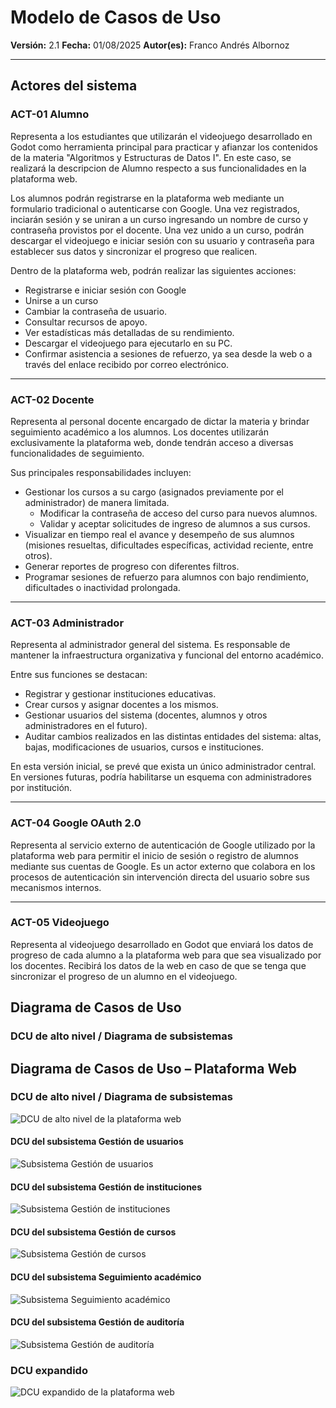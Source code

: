 # Modelo de Casos de Uso

**Versión:** 2.1
**Fecha:** 01/08/2025
**Autor(es):** Franco Andrés Albornoz

---

## Actores del sistema

### ACT-01 Alumno

Representa a los estudiantes que utilizarán el videojuego desarrollado en Godot como herramienta principal para practicar y afianzar los contenidos de la materia "Algoritmos y Estructuras de Datos I". En este caso, se realizará la descripcion de Alumno respecto a sus funcionalidades en la plataforma web.

Los alumnos podrán registrarse en la plataforma web mediante un formulario tradicional o autenticarse con Google. Una vez registrados, inciarán sesión y se uniran a un curso ingresando un nombre de curso y contraseña provistos por el docente. Una vez unido a un curso, podrán descargar el videojuego e iniciar sesión con su usuario y contraseña para establecer sus datos y sincronizar el progreso que realicen.

Dentro de la plataforma web, podrán realizar las siguientes acciones:

- Registrarse e iniciar sesión con Google
- Unirse a un curso
- Cambiar la contraseña de usuario.
- Consultar recursos de apoyo.
- Ver estadísticas más detalladas de su rendimiento.
- Descargar el videojuego para ejecutarlo en su PC.
- Confirmar asistencia a sesiones de refuerzo, ya sea desde la web o a través del enlace recibido por correo electrónico.

---

### ACT-02 Docente

Representa al personal docente encargado de dictar la materia y brindar seguimiento académico a los alumnos. Los docentes utilizarán exclusivamente la plataforma web, donde tendrán acceso a diversas funcionalidades de seguimiento.

Sus principales responsabilidades incluyen:

- Gestionar los cursos a su cargo (asignados previamente por el administrador) de manera limitada.
  - Modificar la contraseña de acceso del curso para nuevos alumnos.
  - Validar y aceptar solicitudes de ingreso de alumnos a sus cursos.
- Visualizar en tiempo real el avance y desempeño de sus alumnos (misiones resueltas, dificultades específicas, actividad reciente, entre otros).
- Generar reportes de progreso con diferentes filtros.
- Programar sesiones de refuerzo para alumnos con bajo rendimiento, dificultades o inactividad prolongada.

---

### ACT-03 Administrador

Representa al administrador general del sistema. Es responsable de mantener la infraestructura organizativa y funcional del entorno académico.

Entre sus funciones se destacan:

- Registrar y gestionar instituciones educativas.
- Crear cursos y asignar docentes a los mismos.
- Gestionar usuarios del sistema (docentes, alumnos y otros administradores en el futuro).
- Auditar cambios realizados en las distintas entidades del sistema: altas, bajas, modificaciones de usuarios, cursos e instituciones.

En esta versión inicial, se prevé que exista un único administrador central. En versiones futuras, podría habilitarse un esquema con administradores por institución.

---

### ACT-04 Google OAuth 2.0
Representa al servicio externo de autenticación de Google utilizado por la plataforma web para permitir el inicio de sesión o registro de alumnos mediante sus cuentas de Google. Es un actor externo que colabora en los procesos de autenticación sin intervención directa del usuario sobre sus mecanismos internos.

---

### ACT-05 Videojuego
Representa al videojuego desarrollado en Godot que enviará los datos de progreso de cada alumno a la plataforma web para que sea visualizado por los docentes. Recibirá los datos de la web en caso de que se tenga que sincronizar el progreso de un alumno en el videojuego.


<!--
## Casos de uso del sistema

### Administrador

#### Gestión de usuarios

- **UC-01** Alta usuario  
- **UC-02** Modificar usuario  
  - INCLUDE: **UC-03** Buscar usuario  
- **UC-04** Baja usuario  
  - INCLUDE: **UC-03** Buscar usuario  
- **UC-05** Iniciar sesión

#### Gestión de instituciones

- **UC-06** Alta de institución  
- **UC-07** Modificar institución  
  - INCLUDE: **UC-08** Buscar institución  
- **UC-09** Baja de institución  
  - INCLUDE: **UC-08** Buscar institución  

#### Gestión de cursos

- **UC-10** Alta de curso  
- **UC-11** Modificar curso  
  - INCLUDE: **UC-12** Buscar curso  
- **UC-13** Baja de curso  
  - INCLUDE: **UC-12** Buscar curso  
- **UC-14** Asignar docente a curso  
  - INCLUDE: **UC-15** Buscar docente
- **UC-16** Remover docente de curso
  - INCLUDE: **UC-15** Buscar docente

#### Auditoría

- **UC-17** Consultar registros de auditoría
  - EXTEND: **UC-18** Exportar registros de auditoría

---

### Docentes

#### Seguimiento académico

- **UC-19** Consultar progreso de alumnos
  - EXTEND: **UC-20** Ver progreso general (historia)
  - EXTEND: **UC-21** Ver progreso por capítulo
- **UC-22** Generar reporte de progreso de alumnos

#### Gestionar sesiones de refuerzo
- **UC-23** Crear sesión de refuerzo
- **UC-24** Modificar sesión de refuerzo
  - INCLUDE: **UC-25** Buscar sesión de refuerzo
- **UC-26** Cancelar sesión de refuerzo
  - INCLUDE: **UC-25** Buscar sesión de refuerzo 
- **UC-27** Aceptar sesión de refuerzo automática

#### Gestionar cursos (docente)
- **UC-28** Definir días y horarios del curso
- **UC-29** Cambiar contraseña de acceso a curso
- **UC-30** Aprobar solicitud de ingreso al curso
- **UC-31** Habilitar capítulo
  - INCLUDE: **UC-32** Buscar capítulo

#### Gestión de cuenta
- **UC-05** Iniciar sesión
- **UC-33** Modificar datos personales

### Alumnos

#### Gestión de cuenta
- **UC-34** Registrarse en la plataforma
  - EXTEND: **UC-35** Registro normal
  - EXTEND: **UC-36** Registro con Google
- **UC-37** Iniciar sesión en la plataforma web
  - EXTEND: **UC-38** Iniciar sesión normal
  - EXTEND: **UC-39** Inicar sesión con Google
- **UC-33** Modificar datos personales
- **UC-40** Ver progreso

#### Cursos
- **UC-41** Solicitar ingreso a curso
- **UC-42** Confirmar asistencia a sesión de refuerzo
-->


## Diagrama de Casos de Uso

### DCU de alto nivel / Diagrama de subsistemas


## Diagrama de Casos de Uso – Plataforma Web
### DCU de alto nivel / Diagrama de subsistemas
![DCU de alto nivel de la plataforma web](./diagramas-casos-de-uso/plataforma-web/DCU_PlataformaWebAltoNivel.png)

#### DCU del subsistema Gestión de usuarios
![Subsistema Gestión de usuarios](./diagramas-casos-de-uso/plataforma-web/SUBSISTEMA_GestionUsuarios.png)

#### DCU del subsistema Gestión de instituciones
![Subsistema Gestión de instituciones](./diagramas-casos-de-uso/plataforma-web/SUBSISTEMA_GestionInstituciones.png)

#### DCU del subsistema Gestión de cursos
![Subsistema Gestión de cursos](./diagramas-casos-de-uso/plataforma-web/SUBSISTEMA_GestionCursos.png)

#### DCU del subsistema Seguimiento académico
![Subsistema Seguimiento académico](./diagramas-casos-de-uso/plataforma-web/SUBSISTEMA_SeguimientoAcademico.png)

#### DCU del subsistema Gestión de auditoría
![Subsistema Gestión de auditoría](./diagramas-casos-de-uso/plataforma-web/SUBSISTEMA_GestionAuditoria.png)

### DCU expandido
![DCU expandido de la plataforma web](./diagramas-casos-de-uso/plataforma-web/DCU_PlataformaWebExpandido.png)








